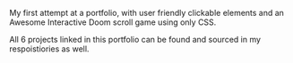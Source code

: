 My first attempt at a portfolio, with user friendly clickable elements and an Awesome Interactive Doom scroll game using only CSS.

All 6 projects linked in this portfolio can be found and sourced in my respoistiories as well. 
